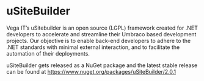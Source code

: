 uSiteBuilder
============

Vega IT’s uSitebuilder is an open source (LGPL) framework created for .NET developers to accelerate and streamline their Umbraco based development projects. Our objective is to enable back-end developers to adhere to the .NET standards with minimal external interaction, and to facilitate the automation of their deployments.

uSiteBuilder gets released as a NuGet package and the latest stable release can be found at https://www.nuget.org/packages/uSiteBuilder/2.0.1
